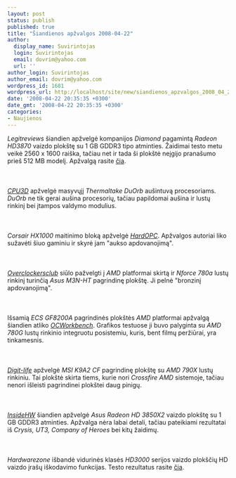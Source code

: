 ```yaml
---
layout: post
status: publish
published: true
title: "Šiandienos apžvalgos 2008-04-22"
author:
  display_name: Suvirintojas
  login: Suvirintojas
  email: dovrim@yahoo.com
  url: ''
author_login: Suvirintojas
author_email: dovrim@yahoo.com
wordpress_id: 1681
wordpress_url: http://localhost/site/new/siandienos_apzvalgos_2008_04_22/
date: '2008-04-22 20:35:35 +0300'
date_gmt: '2008-04-22 20:35:35 +0300'
categories:
- Naujienos
---
```

<p><i>Legitreviews</i> šiandien apžvelgė kompanijos <i>Diamond</i> pagamintą <i>Radeon HD3870</i> vaizdo plokštę su 1 GB GDDR3 tipo atminties. Žaidimai testo metu veikė 2560 x 1600 raiška, tačiau net ir tada ši plokštė neįgijo pranašumo prieš 512 MB modelį. Apžvalgą rasite <a class="ns" href="http://www.legitreviews.com/article/698/1/">čia</a>.<br />
<br><br />
<br><a class="ns" href="http://www.cpu3d.com/content/view/4667/52/"><i>CPU3D</i></a> apžvelgė masyvųjį <i>Thermaltake DuOrb</i> aušintuvą procesoriams. <i>DuOrb</i> ne tik gerai aušina procesorių, tačiau papildomai aušina ir lustų rinkinį bei įtampos valdymo modulius.<br />
<br><br />
<br><i>Corsair HX1000</i> maitinimo bloką apžvelgė <a class="ns" href="http://enthusiast.hardocp.com/article.html?art=MTQ4NywxLCxoZW50aHVzaWFzdA=="><i>HardOPC</i></a>. Apžvalgos autoriai liko sužavėti šiuo gaminiu ir skyrė jam &quot;aukso apdovanojimą&quot;.<br />
<br><br />
<br><a class="ns" href="http://www.overclockersclub.com/reviews/asus_m3nht_sli/"><i>Overclockersclub</i></a> siūlo pažvelgti į <i>AMD</i> platformai skirtą ir <i>Nforce 780a</i> lustų rinkinį turinčią <i>Asus M3N-HT</i> pagrindinę plokštę. Ji pelnė &quot;bronzinį apdovanojimą&quot;.<br />
<br><br />
<br>Išsamią <i>ECS GF8200A</i> pagrindinės plokštės <i>AMD</i> platformai apžvalgą šiandien atliko <a class="ns" href="http://my.ocworkbench.com/2008/ecs/GF8200A/g1.htm"><i>OCWorkbench</i></a>. Grafikos testuose ji buvo palyginta su <i>AMD 780G</i> lustų rinkinio integruotu posistemiu, kuris, bent filmų peržiūrai, yra tinkamesnis.<br />
<br><br />
<br><a class="ns" href="http://www.digit-life.com/articles3/mainboard/msi-k9a2-cf-790x.html"><i>Digit-life</i></a> apžvelgė <i>MSI K9A2 CF</i> pagrindinę plokštę su <i>AMD 790X</i> lustų rinkiniu. Tai plokštė skirta tiems, kurie nori <i>Crossfire</i> <i>AMD</i> sistemoje, tačiau nenori išleisti pagrindinei plokštei daug pinigų.<br />
<br><br />
<br><a class="ns" href="http://www.insidehw.com/Reviews/Graphics-cards/ASUS-Radeon-HD-3850X2-1-GB.html"><i>InsideHW</i></a> šiandien apžvelgė <i>Asus Radeon HD 3850X2</i> vaizdo plokštę su 1 GB GDDR3 atminties. Apžvalga nėra labai detali, tačiau pateikiami rezultatai iš <i>Crysis, UT3, Company of Heroes</i> bei kitų žaidimų.<br />
<br><br />
<br><i>Hardwarezone</i> išbandė vidurinės klasės <i>HD3000</i> serijos vaizdo plokščių HD vaizdo įrašų iškodavimo funkcijas. Testo rezultatus rasite <a class="ns" href="http://www.hardwarezone.com/articles/view.php?cid=3&amp;id=2530">čia</a>.</p>
